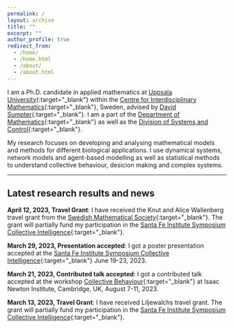 ```yaml
---
permalink: /
layout: archive
title: ""
excerpt: ""
author_profile: true
redirect_from: 
  - /home/
  - /home.html
  - /about/
  - /about.html
---
```


I am a Ph.D. candidate in applied mathematics at [Uppsala University](https://www.uu.se/en){:target="_blank"} within the [Centre for Interdisciplinary Mathematics](https://www.math.uu.se/research/cim/){:target="_blank"}, Sweden, advised by
[David Sumpter](https://www.katalog.uu.se/profile/?id=N7-525){:target="_blank"}. I am a part of the [Department of Mathematics](https://www.math.uu.se/?languageId=1){:target="_blank"} as well as the [Division of Systems and Control](https://www.it.uu.se/about_us/divisions/systems_and_control){:target="_blank"}.

My research focuses on developing and analysing mathematical models and methods for different biological applications. I use dynamical systems, network models and agent-based modelling as well as statistical methods to understand collective behaviour, desicion making and complex systems. 

---
## Latest research results and news

**April 12, 2023, Travel Grant**: I have received the Knut and Alice Wallenberg travel grant from the [Swedish Mathematical Society](https://www.swe-math-soc.se/){:target="_blank"}. The grant will partially fund my participation in the [Santa Fe Institute Symposium Collective Intelligence](https://santafe.edu/info/collective-intelligence-2023/about){:target="_blank"}.

**March 29, 2023, Presentation accepted**: I got a poster presentation accepted at the  [Santa Fe Institute Symposium Collective Intelligence](https://santafe.edu/info/collective-intelligence-2023/about){:target="_blank"} June 19-23, 2023. 

**March 21, 2023, Contributed talk accepted**: I got a contributed talk accepted at the workshop [Collective Behaviour](https://www.newton.ac.uk/event/mmvw02/){:target="_blank"} at Isaac Newton Institute, Cambridge, UK, August 7-11, 2023. 

**March 13, 2023, Travel Grant**: I have received Liljewalchs travel grant. The grant will partially fund my participation in the [Santa Fe Institute Symposium Collective Intelligence](https://santafe.edu/info/collective-intelligence-2023/about){:target="_blank"}.


